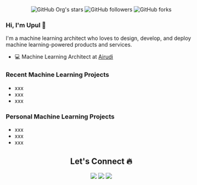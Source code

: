 <div align="center">
<img alt="GitHub Org's stars" src="https://img.shields.io/github/stars/upul?style=social"> <img alt="GitHub followers" src="https://img.shields.io/github/followers/upul?style=social"> <img alt="GitHub forks" src="https://img.shields.io/github/forks/upul/Behavioral-Cloning?style=social">
</div>

### Hi, I'm Upul 👋

I'm a machine learning architect who loves to design, develop, and deploy machine learning-powered products and services.

- 💻 Machine Learning Architect at [Airudi](https://airudi.com/en/)

### Recent Machine Learning Projects 
- xxx
- xxx
- xxx

### Personal Machine Learning Projects
- xxx
- xxx
- xxx

<h2 align="center"> Let's Connect 🔥</h2>
<div align="center">
<a href="https://github.com/upul/">
<img src="https://img.shields.io/badge/Github-211F1F?style=flat-square&logo=GitHub&logoColor=ffffff"></a> 
<a href="https://www.twitter.com/upulba/">
<img src="https://img.shields.io/badge/Twitter-08A0E9?style=flat-square&logo=Twitter&logoColor=ffffff"></a>
<a href="https://www.linkedin.com/in/upulbandara/">
<img src="https://img.shields.io/badge/Linkedin-0077B5?style=flat-square&logo=Linkedin&logoColor=ffffff"></a>
</div>

<!--
**upul/upul** is a ✨ _special_ ✨ repository because its `README.md` (this file) appears on your GitHub profile.

Here are some ideas to get you started:

- 🔭 I’m currently working on ...
- 🌱 I’m currently learning ...
- 👯 I’m looking to collaborate on ...
- 🤔 I’m looking for help with ...
- 💬 Ask me about ...
- 📫 How to reach me: ...
- 😄 Pronouns: ...
- ⚡ Fun fact: ...
-->
